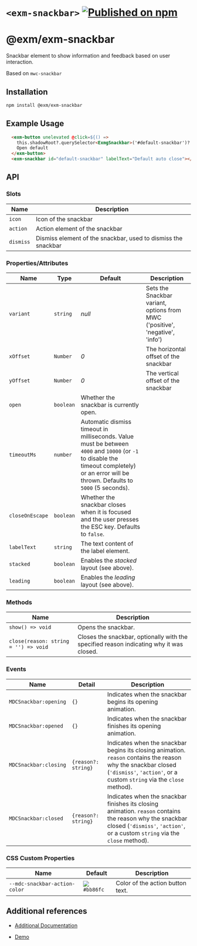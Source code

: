 # `<exm-snackbar>` [![Published on npm](https://img.shields.io/npm/v/@exm/exm-snackbar.svg)](https://www.npmjs.com/package/@exm/exm-snackbar)

# @exm/exm-snackbar

Snackbar element to show information and feedback based on user interaction.

Based on `mwc-snackbar`

## Installation

```sh
npm install @exm/exm-snackbar
```

## Example Usage

```html
  <exm-button unelevated @click=${() =>
    this.shadowRoot?.querySelector<ExmgSnackbar>('#default-snackbar')?.show()}>
    Open default
  </exm-button>
  <exm-snackbar id="default-snackbar" labelText="Default auto close"></exm-snackbar>
```

## API

### Slots

| Name      | Description                                                   |
| --------- | ------------------------------------------------------------- |
| `icon`    | Icon of the snackbar                                          |
| `action`  | Action element of the snackbar                                |
| `dismiss` | Dismiss element of the snackbar, used to dismiss the snackbar |

### Properties/Attributes

| Name            | Type      | Default                                                                                                                                                                                     | Description                                                                  |
| --------------- | --------- | ------------------------------------------------------------------------------------------------------------------------------------------------------------------------------------------- | ---------------------------------------------------------------------------- |
| `variant`       | `string`  | _null_                                                                                                                                                                                      | Sets the Snackbar variant, options from MWC ('positive', 'negative', 'info') |
| `xOffset`       | `Number`  | _0_                                                                                                                                                                                         | The horizontal offset of the snackbar                                        |
| `yOffset`       | `Number`  | _0_                                                                                                                                                                                         | The vertical offset of the snackbar                                          |
| `open`          | `boolean` | Whether the snackbar is currently open.                                                                                                                                                     |
| `timeoutMs`     | `number`  | Automatic dismiss timeout in milliseconds. Value must be between `4000` and `10000` (or `-1` to disable the timeout completely) or an error will be thrown. Defaults to `5000` (5 seconds). |
| `closeOnEscape` | `boolean` | Whether the snackbar closes when it is focused and the user presses the ESC key. Defaults to `false`.                                                                                       |
| `labelText`     | `string`  | The text content of the label element.                                                                                                                                                      |
| `stacked`       | `boolean` | Enables the _stacked_ layout (see above).                                                                                                                                                   |
| `leading`       | `boolean` | Enables the _leading_ layout (see above).                                                                                                                                                   |

### Methods

| Name                                 | Description                                                                             |
| ------------------------------------ | --------------------------------------------------------------------------------------- |
| `show() => void`                     | Opens the snackbar.                                                                     |
| `close(reason: string = '') => void` | Closes the snackbar, optionally with the specified reason indicating why it was closed. |

### Events

| Name                  | Detail              | Description                                                                                                                                                                              |
| --------------------- | ------------------- | ---------------------------------------------------------------------------------------------------------------------------------------------------------------------------------------- |
| `MDCSnackbar:opening` | `{}`                | Indicates when the snackbar begins its opening animation.                                                                                                                                |
| `MDCSnackbar:opened`  | `{}`                | Indicates when the snackbar finishes its opening animation.                                                                                                                              |
| `MDCSnackbar:closing` | `{reason?: string}` | Indicates when the snackbar begins its closing animation. `reason` contains the reason why the snackbar closed (`'dismiss'`, `'action'`, or a custom `string` via the `close` method).   |
| `MDCSnackbar:closed`  | `{reason?: string}` | Indicates when the snackbar finishes its closing animation. `reason` contains the reason why the snackbar closed (`'dismiss'`, `'action'`, or a custom `string` via the `close` method). |

### CSS Custom Properties

| Name                          | Default                                | Description                      |
| ----------------------------- | -------------------------------------- | -------------------------------- |
| `--mdc-snackbar-action-color` | ![](images/color_bb86fc.png) `#bb86fc` | Color of the action button text. |

## Additional references

- [Additional Documentation](https://exmg.github.io/exmachina-web-components/ExmgSnackbar.html)

- [Demo](https://exmg.github.io/exmachina-web-components/demo/?el=exm-snackbar)
